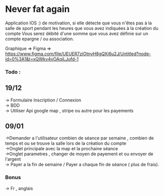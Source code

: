 <h1>Never fat again </h1>




Application IOS :) de motivation, si elle détecte que vous n'êtes pas à la salle de sport pendant les heures que vous avez indiquées à la création du compte
Vous serez débité d'une somme que vous avez définie sur un compte epargne / ou association.


Graphique => Figma => https://www.figma.com/file/UEUER7ziOtnyH8gQXi6u2J/Untitled?node-id=0%3A1&t=xQWkv4vOAqiLJufd-1


<h3>Todo : </h3> 

<h2> 19/12 </h3>
-> Formulaire Inscription / Connexion </br>
-> BDD </br>
-> Utiliser Api google map , stripe ou autre pour les payements  </br>

<h2> 09/01 </h3>

->Demander a l'utilisateur combien de séance par semaine , combien de temps et ou se trouve la salle lors de la création du compte  </br>
->Onglet principale avec la map et la prochaine séance  </br>
->Onglet parametres , changer de moyen de payement et ou envoyer de l'argent  </br>
-> Payer a la fin de semaine / Payer a chaque fin de séance ( plus de frais). </br>

<h3>Bonus</h3>

-> Fr , anglais 



